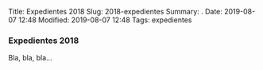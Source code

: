 Title: Expedientes 2018
Slug: 2018-expedientes
Summary: .
Date: 2019-08-07 12:48
Modified: 2019-08-07 12:48
Tags: expedientes


### Expedientes 2018

Bla, bla, bla...

